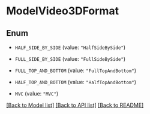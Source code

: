 # ModelVideo3DFormat

## Enum


* `HALF_SIDE_BY_SIDE` (value: `"HalfSideBySide"`)

* `FULL_SIDE_BY_SIDE` (value: `"FullSideBySide"`)

* `FULL_TOP_AND_BOTTOM` (value: `"FullTopAndBottom"`)

* `HALF_TOP_AND_BOTTOM` (value: `"HalfTopAndBottom"`)

* `MVC` (value: `"MVC"`)


[[Back to Model list]](../README.md#documentation-for-models) [[Back to API list]](../README.md#documentation-for-api-endpoints) [[Back to README]](../README.md)


